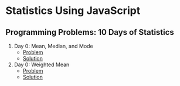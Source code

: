 # Statistics Using JavaScript

## Programming Problems: 10 Days of Statistics

1. Day 0: Mean, Median, and Mode
    - [Problem](https://www.hackerrank.com/challenges/s10-basic-statistics/problem)
    - [Solution](./day-0-mean-median-and-mode/solution.js)
2. Day 0: Weighted Mean
    - [Problem](https://www.hackerrank.com/challenges/s10-weighted-mean/problem)
    - [Solution](./day-0-weighted-mean/solution.js)
